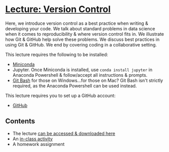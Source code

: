 # [Lecture: Version Control](https://1drv.ms/b/s!AgxFCJc78BuchY9RQM84JQyifEAo6Q?e=8J5Wla)
Here, we introduce version control as a best practice when writing & developing your code. 
We talk about standard problems in data science when it comes to reproducibility & where version control fits in. 
We illustrate how Git & GitHub help solve these problems. 
We discuss best practices in using Git & GitHub. 
We end by covering coding in a collaborative setting. 

This lecture requires the following to be installed:
- [Miniconda](https://docs.conda.io/en/latest/miniconda.html)
- Jupyter. Once Miniconda is installed, use `conda install jupyter` in Anaconda Powershell & follow/accept all instructions & prompts. 
- [Git Bash](https://gitforwindows.org/) for those on Windows...for those on Mac? Git Bash isn't strictly required, as the Anaconda Powershell can be used instead.

This lecture requires you to set up a GitHub account:
- [GitHub](https://github.com/)


## Contents
- The lecture [can be accessed & downloaded here](https://1drv.ms/b/s!AgxFCJc78BuchY9RQM84JQyifEAo6Q?e=8J5Wla)
- An [in-class activity](https://github.com/curtispmartin/Education/blob/master/ADSChE/Body/Reproducibility/VersionControl/Assignments/inclass.ipynb)
- A homework assignment